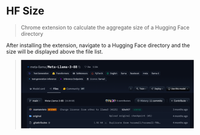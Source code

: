 # HF Size
> Chrome extension to calculate the aggregate size of a Hugging Face directory

After installing the extension, navigate to a Hugging Face directory and the size will be displayed above the file list.

> ![](screenshot.png)
